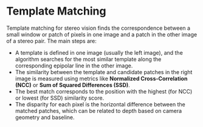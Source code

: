 # Template Matching

Template matching for stereo vision finds the correspondence between a small window or patch of pixels in one image and a patch in the other image of a stereo pair. The main steps are:

- A template is defined in one image (usually the left image), and the algorithm searches for the most similar template along the corresponding epipolar line in the other image.
- The similarity between the template and candidate patches in the right image is measured using metrics like **Normalized Cross-Correlation (NCC)** or **Sum of Squared Differences (SSD)**.
- The best match corresponds to the position with the highest (for NCC) or lowest (for SSD) similarity score.
- The disparity for each pixel is the horizontal difference between the matched patches, which can be related to depth based on camera geometry and baseline.
